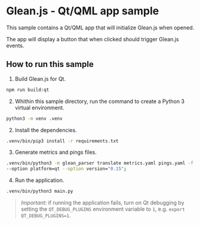 # Glean.js - Qt/QML app sample

This sample contains a Qt/QML app that will initialize Glean.js when opened.

The app will display a button that when clicked should trigger Glean.js events.

## How to run this sample


1. Build Glean.js for Qt.

```bash
npm run build:qt
```

2. Whithin this sample directory, run the command to create a Python 3 virtual environment.

```bash
python3 -m venv .venv
```

2. Install the dependencies.

```bash
.venv/bin/pip3 install -r requirements.txt
```

3. Generate metrics and pings files.

```bash
.venv/bin/python3 -m glean_parser translate metrics.yaml pings.yaml -f javascript -o generated \
--option platform=qt --option version="0.15";
```

4. Run the application.

```bash
.venv/bin/python3 main.py
```

> *Important*: if running the application fails, turn on Qt debugging by setting the `QT_DEBUG_PLUGINS` environment variable to `1`, e.g. `export QT_DEBUG_PLUGINS=1`.
